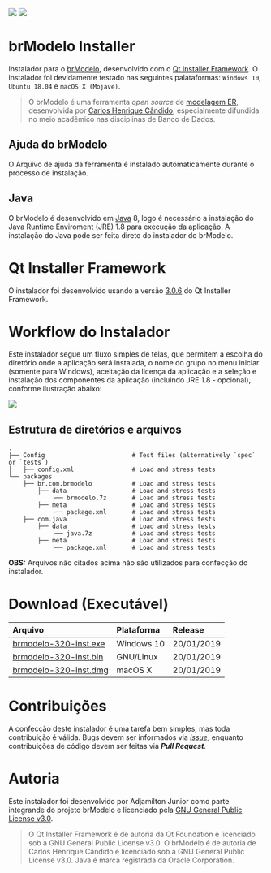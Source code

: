 ![](https://img.shields.io/github/license/ajunior/brmodelo-installer.svg)
![](https://img.shields.io/badge/platform-ubuntu%2018.04+%20|%20windows%207%20|%20windows%2010%20|%20macos%20x-blue.svg)

# brModelo Installer
Instalador para o [brModelo](https://github.com/chcandido/brmodelo), desenvolvido com o [Qt Installer Framework](https://wiki.qt.io/Qt-Installer-Framework). O instalador foi devidamente testado nas seguintes palataformas: ```Windows 10```, ```Ubuntu 18.04``` e ```macOS X (Mojave)```. 

> O brModelo é uma ferramenta *open source* de [modelagem ER](https://pt.wikipedia.org/wiki/Modelo_entidade_relacionamento), desenvolvida por [Carlos Henrique Cândido](https://github.com/chcandido), especialmente difundida no meio acadêmico nas disciplinas de Banco de Dados.

## Ajuda do brModelo
O Arquivo de ajuda da ferramenta é instalado automaticamente durante o processo de instalação.

## Java
O brModelo é desenvolvido em [Java](http://www.java.com) 8, logo é necessário a instalação do Java Runtime Enviroment (JRE) 1.8 para execução da aplicação. A instalação do Java pode ser feita direto do instalador do brModelo.

# Qt Installer Framework
O instalador foi desenvolvido usando a versão [3.0.6](https://download.qt.io/official_releases/qt-installer-framework/3.0.6/) do Qt Installer Framework.

# Workflow do Instalador
Este instalador segue um fluxo simples de telas, que permitem a escolha do diretório onde a aplicação será instalada, o nome do grupo no menu iniciar (somente para Windows), aceitação da licença da aplicação e a seleção e instalação dos componentes da aplicação (incluindo JRE 1.8 - opcional), conforme ilustração abaixo:

![](http://doc.qt.io/qtinstallerframework/images/ifw-user-flow-installing.png)

## Estrutura de diretórios e arquivos

    .
    ├── Config                        # Test files (alternatively `spec` or `tests`)
    │   ├── config.xml                # Load and stress tests
    └── packages
        ├── br.com.brmodelo           # Load and stress tests
            ├── data                  # Load and stress tests
                ├── brmodelo.7z       # Load and stress tests
            ├── meta                  # Load and stress tests
                ├── package.xml       # Load and stress tests
        ├── com.java                  # Load and stress tests
            ├── data                  # Load and stress tests
                ├── java.7z           # Load and stress tests
            ├── meta                  # Load and stress tests
                ├── package.xml       # Load and stress tests

**OBS:** Arquivos não citados acima não são utilizados para confecção do instalador.

# Download (Executável)

| Arquivo | Plataforma | Release |
| :--- | :--- | :--- |
| [brmodelo-320-inst.exe]() | Windows 10 | 20/01/2019 |
| [brmodelo-320-inst.bin]() | GNU/Linux | 20/01/2019 |
| [brmodelo-320-inst.dmg]() | macOS X | 20/01/2019 |

# Contribuições
A confecção deste instalador é uma tarefa bem simples, mas toda contribuição é válida. Bugs devem ser informados via [*issue*](https://github.com/ajunior/brmodelo-installer/issues), enquanto contribuições de código devem ser feitas via **_Pull Request_**.

# Autoria
Este instalador foi desenvolvido por Adjamilton Junior como parte integrande do projeto brModelo e licenciado pela [GNU General Public License v3.0](LICENSE).
> O Qt Installer Framework é de autoria da Qt Foundation e licenciado sob a GNU General Public License v3.0. O brModelo é de autoria de Carlos Henrique Cândido e licenciado sob a GNU General Public License v3.0. Java é marca registrada da Oracle Corporation.